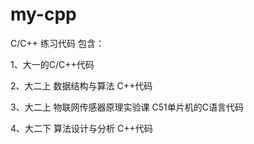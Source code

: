 # my-cpp

C/C++ 练习代码
包含：

1、大一的C/C++代码

2、大二上 数据结构与算法 C++代码

3、大二上 物联网传感器原理实验课 C51单片机的C语言代码

4、大二下 算法设计与分析 C++代码
